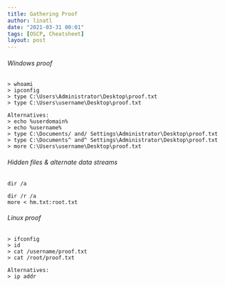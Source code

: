 ```yaml
---
title: Gathering Proof
author: linatl
date: "2021-03-31 00:01"
tags: [OSCP, Cheatsheet]
layout: post
---
```


###### Windows proof
```
> whoami
> ipconfig
> type C:\Users\Administrator\Desktop\proof.txt
> type C:\Users\username\Desktop\proof.txt

Alternatives:
> echo %userdomain%
> echo %username%
> type C:\Documents/ and/ Settings\Administrator\Desktop\proof.txt
> type C:\Documents^ and^ Settings\Administrator\Desktop\proof.txt
> more C:\Users\username\Desktop\proof.txt
```

###### Hidden files & alternate data streams
```
dir /a

dir /r /a
more < hm.txt:root.txt
```

###### Linux proof
```
> ifconfig
> id
> cat /username/proof.txt
> cat /root/proof.txt

Alternatives:
> ip addr
```
